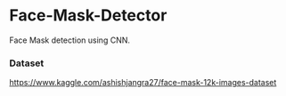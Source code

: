 # Face-Mask-Detector
Face Mask detection using CNN.  

### Dataset

https://www.kaggle.com/ashishjangra27/face-mask-12k-images-dataset  

